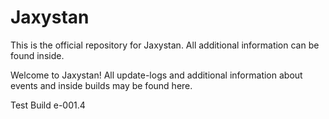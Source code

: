# Jaxystan
This is the official repository for Jaxystan. All additional information can be found inside.

Welcome to Jaxystan! All update-logs and additional information about events and inside builds may be found here.




Test Build e-001.4
